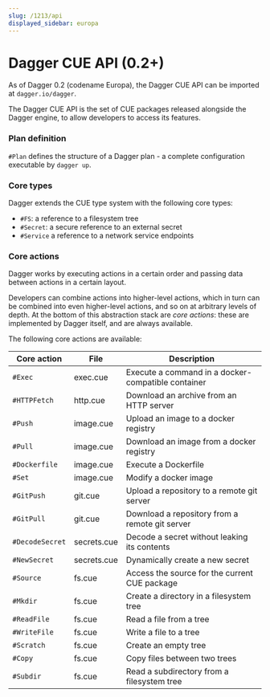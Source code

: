 ```yaml
---
slug: /1213/api
displayed_sidebar: europa
---
```


# Dagger CUE API (0.2+)

As of Dagger 0.2 (codename Europa), the Dagger CUE API can be imported at `dagger.io/dagger`.

The Dagger CUE API is the set of CUE packages released alongside the Dagger engine, to allow developers to access its features.

### Plan definition

`#Plan` defines the structure of a Dagger plan - a complete configuration executable by `dagger up`.

### Core types

Dagger extends the CUE type system with the following core types:

* `#FS`: a reference to a filesystem tree
* `#Secret`: a secure reference to an external secret
* `#Service` a reference to a network service endpoints

### Core actions

Dagger works by executing actions in a certain order and passing data between actions in a certain layout.

Developers can combine actions into higher-level actions, which in turn can be combined into even higher-level actions,
and so on at arbitrary levels of depth. At the bottom of this abstraction stack are *core actions*: these
are implemented by Dagger itself, and are always available.

The following core actions are available:

| Core action | File | Description |
| -- | -- | -- |
| `#Exec` | exec.cue | Execute a command in a docker-compatible container |
| `#HTTPFetch` | http.cue | Download an archive from an HTTP server |
| `#Push` | image.cue | Upload an image to a docker registry |
| `#Pull` | image.cue | Download an image from a docker registry |
| `#Dockerfile` | image.cue | Execute a Dockerfile |
| `#Set` | image.cue | Modify a docker image |
| `#GitPush` | git.cue | Upload a repository to a remote git server |
| `#GitPull` | git.cue | Download a repository from a remote git server |
| `#DecodeSecret` | secrets.cue | Decode a secret without leaking its contents |
| `#NewSecret` | secrets.cue | Dynamically create a new secret |
| `#Source` | fs.cue | Access the source for the current CUE package |
| `#Mkdir` | fs.cue | Create a directory in a filesystem tree |
| `#ReadFile` | fs.cue | Read a file from a tree |
| `#WriteFile` | fs.cue | Write a file to a tree |
| `#Scratch` | fs.cue | Create an empty tree |
| `#Copy` | fs.cue | Copy files between two trees |
| `#Subdir` | fs.cue | Read a subdirectory from a filesystem tree |
